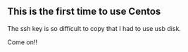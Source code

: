 ## This is the first time to use Centos 
The ssh key is so difficult to copy that I had to use usb disk.

Come on!!
